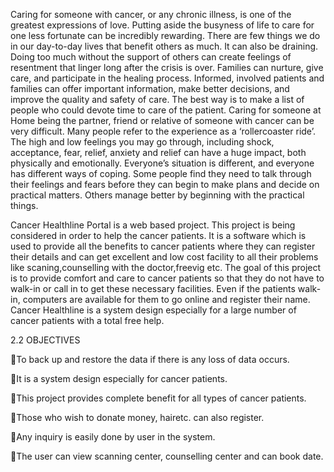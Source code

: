 Caring for someone with cancer, or any chronic illness, is one of the greatest expressions of love. Putting aside the busyness of life to care for one less fortunate can be incredibly rewarding. There are few things we do in our day-to-day lives that benefit others as much. It can also be draining. Doing too much without the support of others can create feelings of resentment that linger long after the crisis is over. Families can nurture, give care, and participate in the healing process. Informed, involved patients and families can offer important information, make better decisions, and improve the quality and safety of care. The best way is to make a list of people who could devote time to care of the patient. Caring for someone at Home being the partner, friend or relative of someone with cancer can be very difficult. Many people refer to the experience as a ‘rollercoaster ride’. The high and low feelings you may go through, including shock, acceptance, fear, relief, anxiety and relief can have a huge impact, both physically and emotionally.
Everyone’s situation is different, and everyone has different ways of coping. Some people find they need to talk through their feelings and fears before they can begin to make plans and decide on practical matters. Others manage better by beginning with the practical things.

Cancer Healthline Portal is a web based project. This project is being considered in order to help the cancer patients. It is a software which is used to provide all the benefits to cancer patients where they can register their details and can get excellent and low cost facility to all their problems like scaning,counselling with the doctor,freevig etc. The goal of this project is to provide comfort and care to cancer patients so that they do not have to walk-in or call in to get these necessary facilities. Even if the patients walk-in, computers are available for them to go online and register their name. Cancer Healthline is a system design especially for a large number of cancer patients with a total free help.

2.2 OBJECTIVES

To back up and restore the data if there is any loss of data occurs.

It is a system design especially for cancer patients.

This project provides complete benefit for all types of cancer patients.

Those who wish to donate money, hairetc. can also register.

Any inquiry is easily done by user in the system.

The user can view scanning center, counselling center and can book date.

